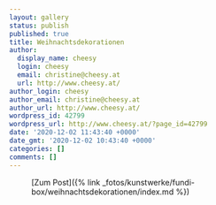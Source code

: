 ```yaml
---
layout: gallery
status: publish
published: true
title: Weihnachtsdekorationen
author:
  display_name: cheesy
  login: cheesy
  email: christine@cheesy.at
  url: http://www.cheesy.at/
author_login: cheesy
author_email: christine@cheesy.at
author_url: http://www.cheesy.at/
wordpress_id: 42799
wordpress_url: http://www.cheesy.at/?page_id=42799
date: '2020-12-02 11:43:40 +0000'
date_gmt: '2020-12-02 10:43:40 +0000'
categories: []
comments: []
---
```

<!-- wp:core-embed/wordpress {"url":"http://www.cheesy.at/fotos/kunstwerke/fundi-box/weihnachtsdekorationen/","type":"rich","providerNameSlug":"cheesy-at","className":""} -->
<figure class="wp-block-embed-wordpress wp-block-embed is-type-rich is-provider-cheesy-at">
<div class="wp-block-embed__wrapper">
[Zum Post]({% link _fotos/kunstwerke/fundi-box/weihnachtsdekorationen/index.md %})
</div>
</figure>
<!-- /wp:core-embed/wordpress -->
<!-- wp:paragraph --><!-- /wp:paragraph -->
